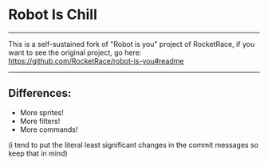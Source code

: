 # Robot Is Chill

---

This is a self-sustained fork of "Robot is you" project of RocketRace,
if you want to see the original project, go here:
https://github.com/RocketRace/robot-is-you#readme

---

## Differences:
* More sprites!
* More filters!
* More commands!


(i tend to put the literal least significant changes in the commit messages so keep that in mind)
